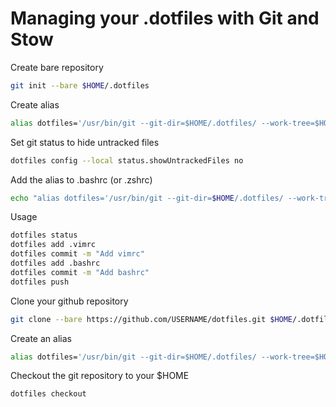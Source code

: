 # Managing your .dotfiles with Git and Stow

Create bare repository

```bash
git init --bare $HOME/.dotfiles
```

Create alias

```bash
alias dotfiles='/usr/bin/git --git-dir=$HOME/.dotfiles/ --work-tree=$HOME'
```

Set git status to hide untracked files

```bash
dotfiles config --local status.showUntrackedFiles no
```

Add the alias to .bashrc (or .zshrc)

```bash
echo "alias dotfiles='/usr/bin/git --git-dir=$HOME/.dotfiles/ --work-tree=$HOME'" >> $HOME/.bashrc
```

Usage

```bash
dotfiles status
dotfiles add .vimrc
dotfiles commit -m "Add vimrc"
dotfiles add .bashrc
dotfiles commit -m "Add bashrc"
dotfiles push
```

Clone your github repository

```bash
git clone --bare https://github.com/USERNAME/dotfiles.git $HOME/.dotfiles
```

Create an alias

```bash
alias dotfiles='/usr/bin/git --git-dir=$HOME/.dotfiles/ --work-tree=$HOME'
```

Checkout the git repository to your $HOME

```bash
dotfiles checkout
```
